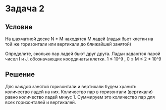 # Задача 2

## Условие

На шахматной доске N \* M находятся M ладей (ладья бьет клетки на той же горизонтали или вертикали до ближайшей занятой)

Определите, сколько пар ладей бьют друг друга.
Ладьи задаются парой чисел I и J, обозначающих координаты клетки.
1 ≤ 10^9 , 0 ≤ M ≤ 2 \* 10^9

## Решение

Для каждой занятой горизонтали и вертикали будем хранить количество ладей на них. Количество пар в горизонтали (вертикали) равно количество ладей минус 1. Суммируем это количество пар для всех горизонталей и вертикалей.
